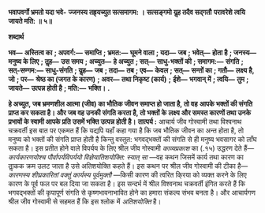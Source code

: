 **भवापवर्गो भ्रमतो यदा भवे-** **ज्जनस्य तह्र्यच्युत सत्समागम: ।** **सत्सङ्गमो यॢह तदैव सद्गतौ** **परावरेशे त्वयि जायते मति: ॥ ५॥** 

**शब्दार्थ** 

**भव—** **अस्तित्व का** **; अपवर्ग:—** **समाप्ति** **; भ्रमत:—** **घूमने वाला** **; यदा—** **जब** **; भवेत्—** **होता है** **; जनस्य—** **मनुष्य के लिए** **; तॢह—** **उस समय** **; अच्युत—** **हे अच्युत** **; सत्—** **साधु-भक्तों की** **; समागम:—** **संगति** **; सत्-सण्गम:—** **साधु-संगति** **; यॢह—** **जब** **; तदा—** **तब** **; एव—** **केवल** **; सत्—** **सन्तों का** **; गतौ—** **लक्ष्य है, जो** **; पर—** **श्रेष्ठ का (जगत के कारण)** **; अवर—** **तथा निकृष्ट (कार्य)** **;** **ईशे—** **भगवान् में** **; त्वयि—** **तुम** **; जायते—** **उत्पन्न होती है** **; मति:—** **भक्ति।** **.** 

**हे अच्युत, जब भ्रमणशील आत्मा (जीव) का भौतिक जीवन समाप्त हो जाता है, तो वह** **आपके भक्तों की संगति प्राप्त कर सकता है। और जब वह उनकी संगति करता है, तो भक्तों के** **लक्ष्य और समस्त कारणों तथा उनके प्रभावों के स्वामी आपके प्रति उसमें भक्ति उत्पन्न होती है।** **तात्पर्य :** आचार्य जीव गोस्वामी तथा विश्वनाथ चक्रवर्ती इस बात पर एकमत हैं कि यद्यपि यहाँ कहा गया है कि जब भौतिक जीवन का अन्त होता है, तो मनुष्य को भक्तों की संगति प्राप्त होती है किन्तु वस्तुत: भगवद्भक्तों की संगति से ही मनुष्य भवसागर को लाँघ सकता है। इस प्रतीत होने वाले विपर्यय के लिए श्रील जीव गोस्वामी *काव्यप्रकाश* का (.१५) उद्धरण देते हैं— *कार्यकारणयोश्च* *पौर्वापर्यविपर्ययो विज्ञेयातिशयोक्ति: स्यात् सा* —वह कथन जिसमें कार्य तथा कारण का ताॢकक क्रम उलट जाता है उसे अतिशयोक्ति कहते हैं। इस कथन पर श्रील जीव गोस्वामी की टीका है— *कारणस्य* *शीघ्रकारितां वक्तुं कार्यस्य पूर्वमुक्तौ* —किसी कारण की त्वरित कि्रया को व्यक्त करने के लिए कारण के पूर्व फल पर बल दिया जा सकता है। इस सन्दर्भ में श्रील विश्वनाथ चक्रवर्ती इंगित करते हैं कि भगवद्भक्तों की कृपापूर्ण संगति से कृष्णभावनाभावित होने का हमारा संकल्प संभव बनता है। और आचार्यगण श्रील जीव गोस्वामी से सहमत हैं कि इस श्लोक में *अतिशयोक्ति* है।  